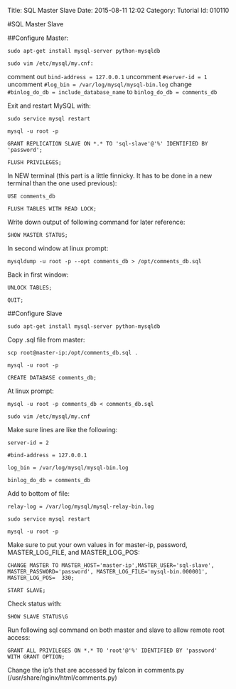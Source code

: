 Title: SQL Master Slave
Date: 2015-08-11 12:02
Category: Tutorial
Id: 010110


#SQL Master Slave

##Configure Master:

```
sudo apt-get install mysql-server python-mysqldb
```

```
sudo vim /etc/mysql/my.cnf:
```
comment out `bind-address = 127.0.0.1`
uncomment `#server-id = 1`
uncomment `#log_bin = /var/log/mysql/mysql-bin.log`
change `#binlog_do_db = include_database_name` to `binlog_do_db = comments_db`

Exit and restart MySQL with:
```
sudo service mysql restart
```
```
mysql -u root -p
```
```
GRANT REPLICATION SLAVE ON *.* TO 'sql-slave'@'%' IDENTIFIED BY 'password';
```
```
FLUSH PRIVILEGES;
```
In NEW terminal (this part is a little finnicky. It has to be done in a new terminal than the one used previous):
```
USE comments_db
```
```
FLUSH TABLES WITH READ LOCK;
```

Write down output of following command for later reference:
```
SHOW MASTER STATUS;
```

In second window at linux prompt:
```
mysqldump -u root -p --opt comments_db > /opt/comments_db.sql
```

Back in first window:
```
UNLOCK TABLES;
```
```
QUIT;
```

##Configure Slave

```
sudo apt-get install mysql-server python-mysqldb
```

Copy .sql file from master:
```
scp root@master-ip:/opt/comments_db.sql .
```
```
mysql -u root -p
```
```
CREATE DATABASE comments_db;
```
At linux prompt:
```
mysql -u root -p comments_db < comments_db.sql
```
```
sudo vim /etc/mysql/my.cnf
```
Make sure lines are like the following:
```
server-id = 2
```
```
#bind-address = 127.0.0.1
```
```
log_bin = /var/log/mysql/mysql-bin.log
```
```
binlog_do_db = comments_db
```

Add to bottom of file:
```
relay-log = /var/log/mysql/mysql-relay-bin.log
```
```
sudo service mysql restart
```
```
mysql -u root -p
```

Make sure to put your own values in for master-ip, password, MASTER_LOG_FILE, and MASTER_LOG_POS:
```
CHANGE MASTER TO MASTER_HOST='master-ip',MASTER_USER='sql-slave', MASTER_PASSWORD='password', MASTER_LOG_FILE='mysql-bin.000001', MASTER_LOG_POS=  330;
```
```
START SLAVE;
```

Check status with:
```
SHOW SLAVE STATUS\G
```

Run following sql command on both master and slave to allow remote root access:
```
GRANT ALL PRIVILEGES ON *.* TO 'root'@'%' IDENTIFIED BY 'password' WITH GRANT OPTION;
```

Change the ip’s that are accessed by falcon in comments.py (/usr/share/nginx/html/comments.py)
